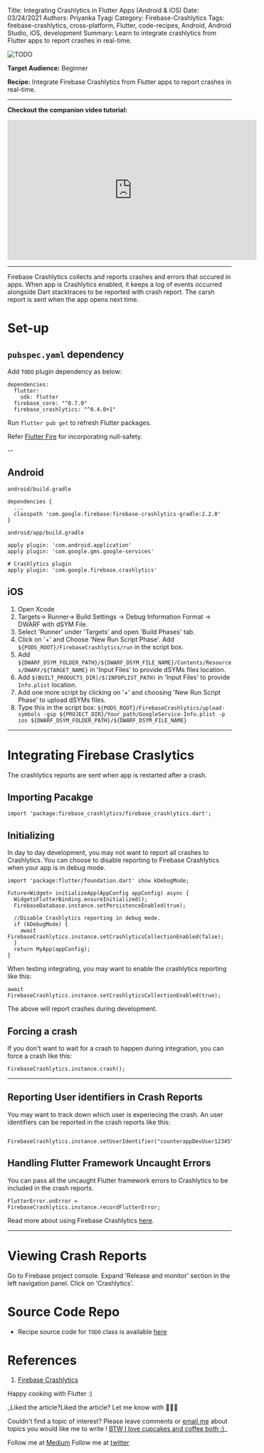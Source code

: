 Title: Integrating Crashlytics in Flutter Apps (Android & iOS)
Date: 03/24/2021
Authors: Priyanka Tyagi
Category: Firebase-Crashlytics
Tags: firebase-crashlytics, cross-platform, Flutter, code-recipes, Android, Android Studio, iOS, development
Summary: Learn to integrate crashlytics from Flutter apps to report crashes in real-time.

![TODO]({attach}../../images/flutter/TODO.jpg)

**Target Audience:** Beginner

**Recipe:** Integrate Firebase Crashlytics from Flutter apps to report crashes in real-time.

---

**Checkout the companion video tutorial:**
<iframe width="560" height="315" src="https://www.youtube.com/embed/TODO" frameborder="0" allow="accelerometer; autoplay; encrypted-media; gyroscope; picture-in-picture" allowfullscreen></iframe>

---

Firebase Crashlytics collects and reports crashes and errors that occured in apps. When app is Crashlytics enabled, it keeps a log of events occurred alongside Dart stacktraces to be reported with crash report. The carsh report is sent when the app opens next time.

# Set-up

## `pubspec.yaml` dependency

Add `TODO` plugin dependency as below:

```
dependencies:
  flutter:
    sdk: flutter
  firebase_core: "^0.7.0"
  firebase_crashlytics: "^0.4.0+1"

```

Run `flutter pub get` to refresh Flutter packages.

Refer [Flutter Fire](https://firebase.flutter.dev/docs/crashlytics/overview#1-add-dependency) for incorporating null-safety.

--

## Android

`android/build.gradle`
```
dependencies {
  ...
  classpath 'com.google.firebase:firebase-crashlytics-gradle:2.2.0'
}

```

`android/app/build.gradle`
```
apply plugin: 'com.android.application'
apply plugin: 'com.google.gms.google-services'

# Crashlytics plugin
apply plugin: 'com.google.firebase.crashlytics'
```

## iOS

1. Open Xcode
2. Targets-> Runner-> Build Settings -> Debug Information Format -> DWARF with dSYM File.
3. Select 'Runner' under 'Targets' and open 'Build Phases' tab.
4. Click on '+' and Choose 'New Run Script Phase'. Add `${PODS_ROOT}/FirebaseCrashlytics/run` in the script box.
5. Add `${DWARF_DSYM_FOLDER_PATH}/${DWARF_DSYM_FILE_NAME}/Contents/Resources/DWARF/${TARGET_NAME}` in 'Input Files' to provide dSYMs files location. 
6. Add `$(BUILT_PRODUCTS_DIR)/$(INFOPLIST_PATH)` in 'Input Files' to provide `Info.plist` location.
7. Add one more script by clicking on '+' and choosing 'New Run Script Phase' to upload dSYMs files.
8. Type this in the script box: `${PODS_ROOT}/FirebaseCrashlytics/upload-symbols -gsp ${PROJECT_DIR}/Your_path/GoogleService-Info.plist -p ios ${DWARF_DSYM_FOLDER_PATH}/${DWARF_DSYM_FILE_NAME}`

---

# Integrating Firebase Craslytics 

The crashlytics reports are sent when app is restarted after a crash.

## Importing Pacakge
```
import 'package:firebase_crashlytics/firebase_crashlytics.dart';
```

## Initializing
In day to day development, you may not want to report all crashes to Crashlytics. You can choose to disable reporting to Firebase Crashlytics when your app is in debug mode.

```
import 'package:flutter/foundation.dart' show kDebugMode;

Future<Widget> initializeApp(AppConfig appConfig) async {
  WidgetsFlutterBinding.ensureInitialized();
  FirebaseDatabase.instance.setPersistenceEnabled(true);

  //Disable Crashlytics reporting in debug mode.
  if (kDebugMode) {
    await FirebaseCrashlytics.instance.setCrashlyticsCollectionEnabled(false);
  }
  return MyApp(appConfig);
}
```

When testing integrating, you may want to enable the crashlytics reporting like this:
```
await FirebaseCrashlytics.instance.setCrashlyticsCollectionEnabled(true);
```
The above will report crashes during development.

## Forcing a crash
If you don't want to wait for a crash to happen during integration, you can force a crash like this:
```
FirebaseCrashlytics.instance.crash();
```
---

## Reporting User identifiers in Crash Reports
You may want to track down which user is experiecing the crash. An user identifiers  can be reported in the crash reports like this:
```
  FirebaseCrashlytics.instance.setUserIdentifier("counterappDevUser12345");
```

## Handling Flutter Framework Uncaught Errors

You can pass all the uncaught Flutter framework errors to Crashlytics to be included in the crash reports.
```
FlutterError.onError = FirebaseCrashlytics.instance.recordFlutterError;
```
Read more about using Firebase Crashlytics [here](https://firebase.flutter.dev/docs/crashlytics/usage).

---

# Viewing Crash Reports

Go to Firebase project console. Expand 'Release and monitor' section in the left navigation panel. Click on 'Crashlytics'.

# Source Code Repo

* Recipe source code for `TODO` class is available [here](https://github.com/ptyagicodecamp/flutter_cookbook/blob/widgets-code/flutter_widgets/lib/todo.dart)


# References
1. [Firebase Crashlytics](https://firebase.flutter.dev/docs/crashlytics/overview)

Happy cooking with Flutter :)

_Liked the article?Liked the article? Let me know with 👏👏👏

Couldn't find a topic of interest? Please leave comments or [email me](mailto:ptyagicodecamp@gmail.com) about topics you would like me to write !
[BTW I love cupcakes and coffee both :)](https://www.paypal.me/pritya)_

Follow me at [Medium](https://medium.com/@ptyagicodecamp)
Follow me at [twitter](https://twitter.com/ptyagi13)
